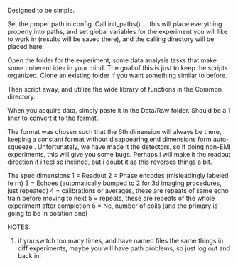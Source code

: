 Designed to be simple. 

Set the proper path in config. 
Call init_paths().... this will place everything properly into paths, 
and set global variables for the experiment you will like to work in (results will be saved there), and the calling directory will be placed here. 

Open the folder for the experiment, some data analysis tasks that make some coherent idea in your mind. 
The goal of this is just to keep the scripts organized. Clone an existing folder if you want something similar to before. 

Then script away, and utilize the wide library of functions in the Common directory. 

When you acquire data, simply paste it in the Data/Raw folder. 
Should be a 1 liner to convert it to the format. 

The format was chosen such that the 6th dimension will always be there, keeping a constant format without disappearing end dimensions form auto-squeeze .
Unfortunately, we have made it the detectors, so if doing non-EMI experiments, this will give you some bugs. 
Perhaps i will make it the readout direction if i feel so inclined, but i doubt it as this reverses things a bit. 

The spec dimensions
1 = Readout
2 = Phase encodes (misleadingly labeled fe rn)
3 = Echoes (automatically bumped to 2 for 3d imaging procedures, just repeated)
4 = calibrations or averages, these are repeats of same echo train before moving to next
5 = repeats, these are repeats of the whole experiment after completion
6 = Nc, number of coils 
(and the primary is going to be in position one)

NOTES:
1. if you switch too many times, and have named files the same things in diff experiments,
    maybe you will have path problems, so just log out and back in. 